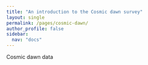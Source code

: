 ```yaml
---
title: "An introduction to the Cosmic dawn survey"
layout: single
permalink: /pages/cosmic-dawn/
author_profile: false
sidebar:
  nav: "docs"
---
```


Cosmic dawn data

